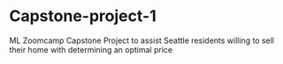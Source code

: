 # Capstone-project-1
ML Zoomcamp Capstone Project to assist Seattle residents willing to sell their home with determining an optimal price
